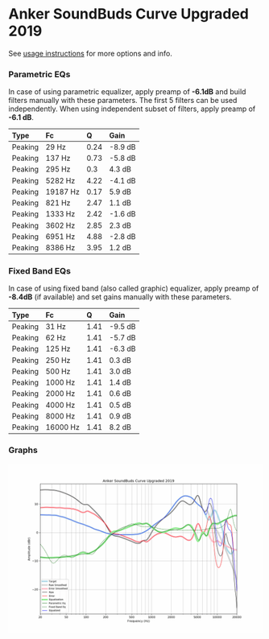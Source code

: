 # Anker SoundBuds Curve Upgraded 2019
See [usage instructions](https://github.com/jaakkopasanen/AutoEq#usage) for more options and info.

### Parametric EQs
In case of using parametric equalizer, apply preamp of **-6.1dB** and build filters manually
with these parameters. The first 5 filters can be used independently.
When using independent subset of filters, apply preamp of **-6.1 dB**.

| Type    | Fc       |    Q | Gain    |
|:--------|:---------|:-----|:--------|
| Peaking | 29 Hz    | 0.24 | -8.9 dB |
| Peaking | 137 Hz   | 0.73 | -5.8 dB |
| Peaking | 295 Hz   | 0.3  | 4.3 dB  |
| Peaking | 5282 Hz  | 4.22 | -4.1 dB |
| Peaking | 19187 Hz | 0.17 | 5.9 dB  |
| Peaking | 821 Hz   | 2.47 | 1.1 dB  |
| Peaking | 1333 Hz  | 2.42 | -1.6 dB |
| Peaking | 3602 Hz  | 2.85 | 2.3 dB  |
| Peaking | 6951 Hz  | 4.88 | -2.8 dB |
| Peaking | 8386 Hz  | 3.95 | 1.2 dB  |

### Fixed Band EQs
In case of using fixed band (also called graphic) equalizer, apply preamp of **-8.4dB**
(if available) and set gains manually with these parameters.

| Type    | Fc       |    Q | Gain    |
|:--------|:---------|:-----|:--------|
| Peaking | 31 Hz    | 1.41 | -9.5 dB |
| Peaking | 62 Hz    | 1.41 | -5.7 dB |
| Peaking | 125 Hz   | 1.41 | -6.3 dB |
| Peaking | 250 Hz   | 1.41 | 0.3 dB  |
| Peaking | 500 Hz   | 1.41 | 3.0 dB  |
| Peaking | 1000 Hz  | 1.41 | 1.4 dB  |
| Peaking | 2000 Hz  | 1.41 | 0.6 dB  |
| Peaking | 4000 Hz  | 1.41 | 0.5 dB  |
| Peaking | 8000 Hz  | 1.41 | 0.9 dB  |
| Peaking | 16000 Hz | 1.41 | 8.2 dB  |

### Graphs
![](./Anker%20SoundBuds%20Curve%20Upgraded%202019.png)